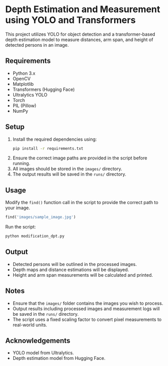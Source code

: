 # Depth Estimation and Measurement using YOLO and Transformers

This project utilizes YOLO for object detection and a transformer-based depth estimation model to measure distances, arm span, and height of detected persons in an image.

## Requirements
- Python 3.x
- OpenCV
- Matplotlib
- Transformers (Hugging Face)
- Ultralytics YOLO
- Torch
- PIL (Pillow)
- NumPy

## Setup
1. Install the required dependencies using:
   ```sh
   pip install -r requirements.txt
   ```
2. Ensure the correct image paths are provided in the script before running.
3. All images should be stored in the `images/` directory.
4. The output results will be saved in the `runs/` directory.

## Usage
Modify the `find()` function call in the script to provide the correct path to your image.
```python
find('images/sample_image.jpg')
```

Run the script:
```sh
python modification_dpt.py
```

## Output
- Detected persons will be outlined in the processed images.
- Depth maps and distance estimations will be displayed.
- Height and arm span measurements will be calculated and printed.

## Notes
- Ensure that the `images/` folder contains the images you wish to process.
- Output results including processed images and measurement logs will be saved in the `runs/` directory.
- The script uses a fixed scaling factor to convert pixel measurements to real-world units.

## Acknowledgements
- YOLO model from Ultralytics.
- Depth estimation model from Hugging Face.

